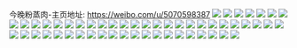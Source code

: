 今晚粉蒸肉-主页地址: https://weibo.com/u/5070598387 
![](https://wx4.sinaimg.cn/mw2000/005x9IgXgy1h9jviiyh13j32c0340b2a.jpg) 
![](https://wx4.sinaimg.cn/mw2000/005x9IgXgy1h9jvitrhh5j316o1kwnoj.jpg) 
![](https://wx4.sinaimg.cn/mw2000/005x9IgXgy1h9jvis154wj32c0340x6q.jpg) 
![](https://wx4.sinaimg.cn/mw2000/005x9IgXgy1h9jviewlowj315d1j6u0r.jpg) 
![](https://wx4.sinaimg.cn/mw2000/005x9IgXgy1h9jvinywm0j32c0340npf.jpg) 
![](https://wx4.sinaimg.cn/mw2000/005x9IgXgy1h9jviy61dmj32c0340kjm.jpg) 
![](https://wx4.sinaimg.cn/mw2000/005x9IgXgy1h9jvkakg52j32c0340npe.jpg) 
![](https://wx4.sinaimg.cn/mw2000/005x9IgXgy1h9f9hokvebj30u00u07b3.jpg) 
![](https://wx4.sinaimg.cn/mw2000/005x9IgXgy1h9f9hpj88oj30u00u043e.jpg) 
![](https://wx4.sinaimg.cn/mw2000/005x9IgXgy1h8z1ae6n9oj30u0140qat.jpg) 
![](https://wx4.sinaimg.cn/mw2000/005x9IgXgy1h8z1aasyajj30u0140qao.jpg) 
![](https://wx4.sinaimg.cn/mw2000/005x9IgXgy1h8z1ad514wj30u0140jy2.jpg) 
![](https://wx4.sinaimg.cn/mw2000/005x9IgXgy1h8z1acp6igj30u0140wmg.jpg) 
![](https://wx4.sinaimg.cn/mw2000/005x9IgXgy1h8z1aexkw7j30u0140jzl.jpg) 
![](https://wx4.sinaimg.cn/mw2000/005x9IgXgy1h8z1afzlyhj30u01410zb.jpg) 
![](https://wx4.sinaimg.cn/mw2000/005x9IgXgy1h8z1afibhaj30u014pn25.jpg) 
![](https://wx4.sinaimg.cn/mw2000/005x9IgXgy1h80f1ud11bj32c0340e82.jpg) 
![](https://wx4.sinaimg.cn/mw2000/005x9IgXgy1h80f1lvejyj31ww2jvb29.jpg) 
![](https://wx4.sinaimg.cn/mw2000/005x9IgXgy1h80f1x7j4gj32c0340npe.jpg) 
![](https://wx4.sinaimg.cn/mw2000/005x9IgXgy1h80f1khyjaj324w2uiqv5.jpg) 
![](https://wx4.sinaimg.cn/mw2000/005x9IgXgy1h80f1saw5tj32c0340x6q.jpg) 
![](https://wx4.sinaimg.cn/mw2000/005x9IgXgy1h80f4ddcmnj324x2ulu0x.jpg) 
![](https://wx4.sinaimg.cn/mw2000/005x9IgXgy1h80f1q0c27j30sg35skjl.jpg) 
![](https://wx4.sinaimg.cn/mw2000/005x9IgXgy1h7zao21l5xj32c03407wj.jpg) 
![](https://wx4.sinaimg.cn/mw2000/005x9IgXgy1h7zannwhczj32c0340hdu.jpg) 
![](https://wx4.sinaimg.cn/mw2000/005x9IgXgy1h7zanwgg7uj32c0340npe.jpg) 
![](https://wx4.sinaimg.cn/mw2000/005x9IgXgy1h7zanq89q5j32c0340qv6.jpg) 
![](https://wx4.sinaimg.cn/mw2000/005x9IgXgy1h7zanxvpxlj32c0340hdu.jpg) 
![](https://wx4.sinaimg.cn/mw2000/005x9IgXgy1h7zanzuuyqj32c0340x6q.jpg) 
![](https://wx4.sinaimg.cn/mw2000/005x9IgXgy1h7zant84lwj32c0340npe.jpg) 
![](https://wx4.sinaimg.cn/mw2000/005x9IgXgy1h7zanrnziij32c0340qv6.jpg) 
![](https://wx4.sinaimg.cn/mw2000/005x9IgXgy1h7zanur4wej32c0340kjm.jpg) 
![](https://wx4.sinaimg.cn/mw2000/005x9IgXgy1h75y0r0e6ej32by33yqv5.jpg) 
![](https://wx4.sinaimg.cn/mw2000/005x9IgXgy1h75y0sdorpj326x2x8npd.jpg) 
![](https://wx4.sinaimg.cn/mw2000/005x9IgXgy1h75y0orvpbj32c0340x6p.jpg) 
![](https://wx4.sinaimg.cn/mw2000/005x9IgXgy1h75y0ve5dnj32c0340e84.jpg) 
![](https://wx4.sinaimg.cn/mw2000/005x9IgXgy1h75y0wmzfkj31sc2ds4qp.jpg) 
![](https://wx4.sinaimg.cn/mw2000/005x9IgXgy1h75y0j01gwj32c03401kz.jpg) 
![](https://wx4.sinaimg.cn/mw2000/005x9IgXgy1h75y0hpqisj316l1ks1kx.jpg) 
![](https://wx4.sinaimg.cn/mw2000/005x9IgXgy1h75y0mk0sjj32c03401kz.jpg) 
![](https://wx4.sinaimg.cn/mw2000/005x9IgXgy1h75y0knvlaj32c0340x6q.jpg) 
![](https://wx4.sinaimg.cn/mw2000/005x9IgXgy1h6ow4th7juj316o1kwahj.jpg) 
![](https://wx4.sinaimg.cn/mw2000/005x9IgXgy1h6ow4r033uj316o1kwwsc.jpg) 
![](https://wx4.sinaimg.cn/mw2000/005x9IgXgy1h6ow4rw4p1j316o1kw1k2.jpg) 
![](https://wx4.sinaimg.cn/mw2000/005x9IgXgy1h6ow4pvbc2j316o1kwto7.jpg) 
![](https://wx4.sinaimg.cn/mw2000/005x9IgXgy1h6ow4p6slyj30u01iwq92.jpg) 
![](https://wx4.sinaimg.cn/mw2000/005x9IgXgy1h6ow4qfoldj316o1kw148.jpg) 
![](https://wx4.sinaimg.cn/mw2000/005x9IgXgy1h6ow4ub9kij32c02c0x2q.jpg) 
![](https://wx4.sinaimg.cn/mw2000/005x9IgXgy1h60smo0x01j316o1kw7wh.jpg) 
![](https://wx4.sinaimg.cn/mw2000/005x9IgXgy1h60sma3kqlj32a731l7wj.jpg) 
![](https://wx4.sinaimg.cn/mw2000/005x9IgXgy1h60sm7qr9pj31o0280npd.jpg) 
![](https://wx4.sinaimg.cn/mw2000/005x9IgXgy1h60smq4acoj31o0280e81.jpg) 
![](https://wx4.sinaimg.cn/mw2000/005x9IgXgy1h60smmjywxj30v91vohdt.jpg) 
